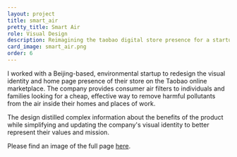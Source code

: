 ```yaml
---
layout: project
title: smart_air
pretty_title: Smart Air
role: Visual Design
description: Reimagining the taobao digital store presence for a startup in China.
card_image: smart_air.png
order: 6
---
```



<p>I worked with a Beijing-based, environmental startup to redesign the visual identity and home page presence of their store on the Taobao online marketplace. The company provides consumer air filters to individuals and families looking for a cheap, effective way to remove harmful pollutants from the air inside their homes and places of work.</p>

<p>The design distilled complex information about the benefits of the product while simplifying and updating the company's visual identity to better represent their values and mission.</p>


<p>Please find an image of the full page <a class="inline-link" href="{{ site.baseurl }}/img/external/smart_air_full.png" target="_blank">here</a>.</p>

